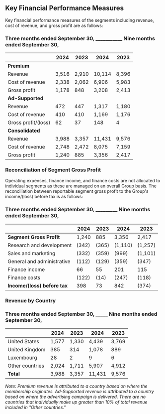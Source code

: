 ## Key Financial Performance Measures

Key financial performance measures of the segments including revenue, cost of revenue, and gross profit are as follows:

### Three months ended September 30, ___________ Nine months ended September 30,
| | 2024 | 2023 | 2024 | 2023 |
|---|---|---|---|---|
| **Premium** |
| Revenue | 3,516 | 2,910 | 10,114 | 8,396 |
| Cost of revenue | 2,338 | 2,062 | 6,906 | 5,983 |
| Gross profit | 1,178 | 848 | 3,208 | 2,413 |
| **Ad-Supported** |
| Revenue | 472 | 447 | 1,317 | 1,180 |
| Cost of revenue | 410 | 410 | 1,169 | 1,176 |
| Gross profit/(loss) | 62 | 37 | 148 | 4 |
| **Consolidated** |
| Revenue | 3,988 | 3,357 | 11,431 | 9,576 |
| Cost of revenue | 2,748 | 2,472 | 8,075 | 7,159 |
| Gross profit | 1,240 | 885 | 3,356 | 2,417 |

### Reconciliation of Segment Gross Profit

Operating expenses, finance income, and finance costs are not allocated to individual segments as these are managed on an overall Group basis. The reconciliation between reportable segment gross profit to the Group's income/(loss) before tax is as follows:

### Three months ended September 30, _________ Nine months ended September 30,
| | 2024 | 2023 | 2024 | 2023 |
|---|---|---|---|---|
| **Segment Gross Profit** | 1,240 | 885 | 3,356 | 2,417 |
| Research and development | (342) | (365) | (1,110) | (1,257) |
| Sales and marketing | (332) | (359) | (999) | (1,101) |
| General and administrative | (112) | (129) | (359) | (347) |
| Finance income | 66 | 55 | 201 | 115 |
| Finance costs | (122) | (14) | (247) | (118) |
| **Income/(loss) before tax** | 398 | 73 | 842 | (374) |

### Revenue by Country

### Three months ended September 30, _____ Nine months ended September 30,
| | 2024 | 2023 | 2024 | 2023 |
|---|---|---|---|---|
| United States | 1,577 | 1,330 | 4,439 | 3,769 |
| United Kingdom | 385 | 314 | 1,078 | 889 |
| Luxembourg | 28 | 2 | 9 | 6 |
| Other countries | 2,024 | 1,711 | 5,907 | 4,912 |
| **Total** | 3,988 | 3,357 | 11,431 | 9,576 |

*Note: Premium revenue is attributed to a country based on where the membership originates. Ad-Supported revenue is attributed to a country based on where the advertising campaign is delivered. There are no countries that individually make up greater than 10% of total revenue included in "Other countries."*